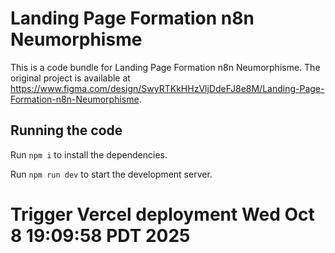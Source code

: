 
  # Landing Page Formation n8n Neumorphisme

  This is a code bundle for Landing Page Formation n8n Neumorphisme. The original project is available at https://www.figma.com/design/SwyRTKkHHzVljDdeFJ8e8M/Landing-Page-Formation-n8n-Neumorphisme.

  ## Running the code

  Run `npm i` to install the dependencies.

  Run `npm run dev` to start the development server.
  # Trigger Vercel deployment Wed Oct  8 19:09:58 PDT 2025
